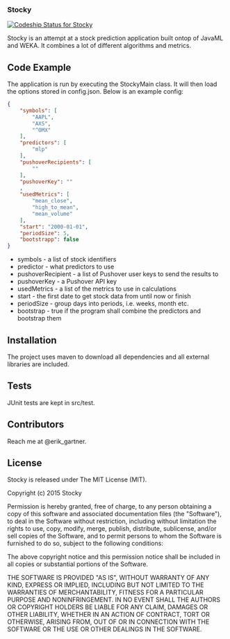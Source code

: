 ### Stocky

[![Codeship Status for Stocky](https://codeship.com/projects/7d9d7560-8a2f-0132-c7fa-7acbd47feca1/status)](https://codeship.com/projects/59952)  


Stocky is an attempt at a stock prediction application built ontop of JavaML and WEKA.
It combines a lot of different algorithms and metrics.

## Code Example

The application is run by executing the StockyMain class. It will then load the options stored in
config.json. Below is an example config:

```json
{
    "symbols": [
        "AAPL",
        "AXS",
        "^OMX"
    ],
    "predictors": [
        "mlp"
    ],
    "pushoverRecipients": [
        ""
    ],
    "pushoverKey": ""
    ,
    "usedMetrics": [
        "mean_close",
        "high_to_mean",
        "mean_volume"
    ],
    "start": "2000-01-01",
    "periodSize": 5,
    "bootstrapp": false
}

```

* symbols - a list of stock identifiers
* predictor - what predictors to use
* pushoverRecipient - a list of Pushover user keys to send the results to
* pushoverKey - a Pushover API key
* usedMetrics - a list of the metrics to use in calculations
* start - the first date to get stock data from until now or finish
* periodSize - group days into periods, i.e. weeks, month etc.
* bootstrap - true if the program shall combine the predictors and bootstrap them

## Installation

The project uses maven to download all dependencies and all external libraries are included.

## Tests

JUnit tests are kept in src/test.

## Contributors

Reach me at @erik_gartner.

## License

Stocky is released under The MIT License (MIT).

Copyright (c) 2015 Stocky

Permission is hereby granted, free of charge, to any person obtaining a copy
of this software and associated documentation files (the "Software"), to deal
in the Software without restriction, including without limitation the rights
to use, copy, modify, merge, publish, distribute, sublicense, and/or sell
copies of the Software, and to permit persons to whom the Software is
furnished to do so, subject to the following conditions:

The above copyright notice and this permission notice shall be included in all
copies or substantial portions of the Software.

THE SOFTWARE IS PROVIDED "AS IS", WITHOUT WARRANTY OF ANY KIND, EXPRESS OR
IMPLIED, INCLUDING BUT NOT LIMITED TO THE WARRANTIES OF MERCHANTABILITY,
FITNESS FOR A PARTICULAR PURPOSE AND NONINFRINGEMENT. IN NO EVENT SHALL THE
AUTHORS OR COPYRIGHT HOLDERS BE LIABLE FOR ANY CLAIM, DAMAGES OR OTHER
LIABILITY, WHETHER IN AN ACTION OF CONTRACT, TORT OR OTHERWISE, ARISING FROM,
OUT OF OR IN CONNECTION WITH THE SOFTWARE OR THE USE OR OTHER DEALINGS IN THE
SOFTWARE.
